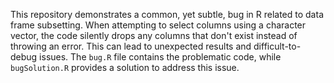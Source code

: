 This repository demonstrates a common, yet subtle, bug in R related to data frame subsetting.  When attempting to select columns using a character vector, the code silently drops any columns that don't exist instead of throwing an error. This can lead to unexpected results and difficult-to-debug issues.  The `bug.R` file contains the problematic code, while `bugSolution.R` provides a solution to address this issue.